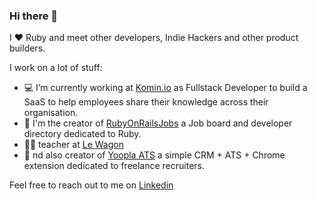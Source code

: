 ### Hi there 👋

I ❤️ Ruby and meet other developers, Indie Hackers and other product builders.

I work on a lot of stuff:
- 💻 I’m currently working at [Komin.io](https://fr.komin.io/) as Fullstack Developer to build a SaaS to help employees share their knowledge across their organisation.
- 💎 I'm the creator of [RubyOnRailsJobs](https://www.ruby-on-rails-jobs.com/en) a Job board and developer directory dedicated to Ruby.
- 👨‍🏫 teacher at [Le Wagon](https://www.lewagon.com/fr)
- 🚀  nd also creator of [Yoopla ATS](https://www.yoopla-ats.com/en) a simple CRM + ATS + Chrome extension dedicated to freelance recruiters.

Feel free to reach out to me on [Linkedin](https://www.linkedin.com/in/jromaink/)
 

<!--
**jromainkrupa/jromainkrupa** is a ✨ _special_ ✨ repository because its `README.md` (this file) appears on your GitHub profile.

Here are some ideas to get you started:

- 🔭 I’m currently working on ...
- 🌱 I’m currently learning ...
- 👯 I’m looking to collaborate on ...
- 🤔 I’m looking for help with ...
- 💬 Ask me about ...
- 📫 How to reach me: ...
- 😄 Pronouns: ...
- ⚡ Fun fact: ...
-->
